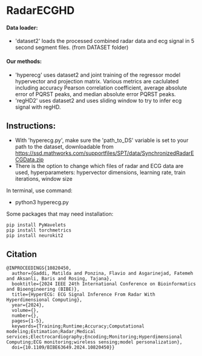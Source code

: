 # RadarECGHD

#### Data loader:
- 'dataset2' loads the processed combined radar data and ecg signal in 5 second segment files. (from DATASET folder)

#### Our methods:
- 'hyperecg' uses dataset2 and joint training of the regressor model hypervector and projection matrix. Various metrics are caclulated including accuracy Pearson correlation coefficient, average absolute error of PQRST peaks, and median absolute error PQRST peaks.
- 'regHD2' uses dataset2 and uses sliding window to try to infer ecg signal with regHD.

## Instructions:
- With 'hyperecg.py', make sure the 'path_to_DS' variable is set to your path to the dataset, downloadable from https://ssd.mathworks.com/supportfiles/SPT/data/SynchronizedRadarECGData.zip
- There is the option to change which files of radar and ECG data are used, hyperparameters: hypervector dimensions, learning rate, train iterations, window size

In terminal, use command:
- python3 hyperecg.py

Some packages that may need installation:
```
pip install PyWavelets
pip install torchmetrics
pip install neurokit2
```

## Citation
```
@INPROCEEDINGS{10820450,
  author={Gaddi, Matilda and Ponzina, Flavio and Asgarinejad, Fatemeh and Aksanli, Baris and Rosing, Tajana},
  booktitle={2024 IEEE 24th International Conference on Bioinformatics and Bioengineering (BIBE)}, 
  title={HyperECG: ECG Signal Inference From Radar With Hyperdimensional Computing}, 
  year={2024},
  volume={},
  number={},
  pages={1-5},
  keywords={Training;Runtime;Accuracy;Computational modeling;Estimation;Radar;Medical services;Electrocardiography;Encoding;Monitoring;Hyperdimensional Computing;ECG monitoring;wireless sensing;model personalization},
  doi={10.1109/BIBE63649.2024.10820450}}
  ```
